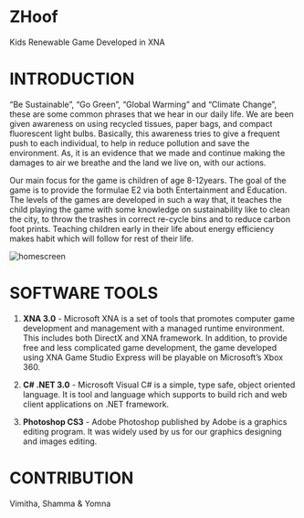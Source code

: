 # ZHoof
Kids Renewable Game Developed in XNA

# INTRODUCTION
“Be Sustainable”, “Go Green”, “Global Warming” and “Climate Change”, these are some common phrases that we hear in our daily life. We are been given awareness on using recycled tissues, paper bags, and compact fluorescent light bulbs. Basically, this awareness tries to give a frequent push to each individual, to help in reduce pollution and save the environment. As, it is an evidence that we made and continue making the damages to air we breathe and the land we live on, with our actions. 

Our main focus for the game is children of age 8-12years. The goal of the game is to provide the formulae E2 via both Entertainment and Education. The levels of the games are developed in such a way that, it teaches the child playing the game with some knowledge on sustainability like to clean the city, to throw the trashes in correct re-cycle bins and to reduce carbon foot prints. Teaching children early in their life about energy efficiency makes habit which will follow for rest of their life.  

![homescreen](https://user-images.githubusercontent.com/25167769/40328107-19dc3bb0-5cfa-11e8-8237-5c5e983cc771.png)


# SOFTWARE TOOLS

1.	__XNA 3.0__  - 
Microsoft XNA is a set of tools that promotes computer game development and management with a managed runtime environment. This includes both DirectX and XNA framework. In addition, to provide free and less complicated game development, the game developed using XNA Game Studio Express will be playable on Microsoft’s Xbox 360.

2.	__C# .NET 3.0__  - 
Microsoft Visual C# is a simple, type safe, object oriented language. It is tool and language which supports to build rich and web client applications on .NET framework.  

3.	__Photoshop CS3__  -
Adobe Photoshop published by Adobe is a graphics editing program. It was widely used by us for our graphics designing and images editing. 

#  CONTRIBUTION
Vimitha, Shamma & Yomna 
